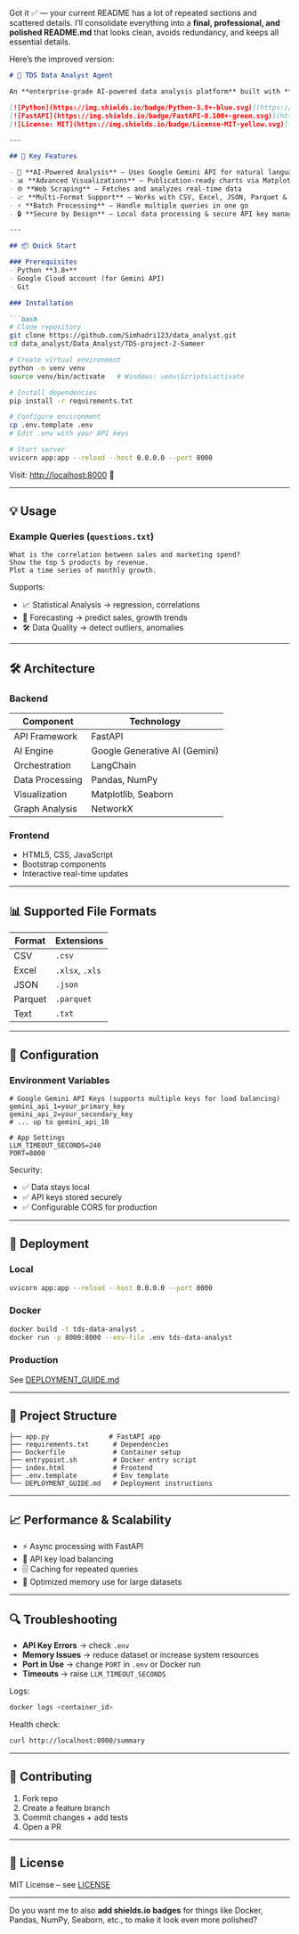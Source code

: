 Got it ✅ — your current README has a lot of repeated sections and scattered details. I’ll consolidate everything into a **final, professional, and polished README.md** that looks clean, avoids redundancy, and keeps all essential details.

Here’s the improved version:

````markdown
# 🔬 TDS Data Analyst Agent

An **enterprise-grade AI-powered data analysis platform** built with **FastAPI, LangChain, and Google Generative AI (Gemini)**. Designed for **TDS Project 2**, it enables automated insights, visualization, and reporting with an intuitive web interface.

[![Python](https://img.shields.io/badge/Python-3.8+-blue.svg)](https://python.org)
[![FastAPI](https://img.shields.io/badge/FastAPI-0.100+-green.svg)](https://fastapi.tiangolo.com)
[![License: MIT](https://img.shields.io/badge/License-MIT-yellow.svg)](LICENSE)

---

## 🚀 Key Features

- 🤖 **AI-Powered Analysis** – Uses Google Gemini API for natural language data interpretation  
- 📊 **Advanced Visualizations** – Publication-ready charts via Matplotlib & Seaborn  
- 🌐 **Web Scraping** – Fetches and analyzes real-time data  
- 📈 **Multi-Format Support** – Works with CSV, Excel, JSON, Parquet & TXT  
- ⚡ **Batch Processing** – Handle multiple queries in one go  
- 🔒 **Secure by Design** – Local data processing & secure API key management  

---

## 📦 Quick Start

### Prerequisites
- Python **3.8+**
- Google Cloud account (for Gemini API)
- Git

### Installation

```bash
# Clone repository
git clone https://github.com/Simhadri123/data_analyst.git
cd data_analyst/Data_Analyst/TDS-project-2-Sameer

# Create virtual environment
python -m venv venv
source venv/bin/activate   # Windows: venv\Scripts\activate

# Install dependencies
pip install -r requirements.txt

# Configure environment
cp .env.template .env
# Edit .env with your API keys

# Start server
uvicorn app:app --reload --host 0.0.0.0 --port 8000
````

Visit: [http://localhost:8000](http://localhost:8000) 🎉

---

## 💡 Usage

### Example Queries (`questions.txt`)

```
What is the correlation between sales and marketing spend?
Show the top 5 products by revenue.
Plot a time series of monthly growth.
```

Supports:

* 📈 Statistical Analysis → regression, correlations
* 🔮 Forecasting → predict sales, growth trends
* 🛠 Data Quality → detect outliers, anomalies

---

## 🛠 Architecture

### Backend

| Component       | Technology                    |
| --------------- | ----------------------------- |
| API Framework   | FastAPI                       |
| AI Engine       | Google Generative AI (Gemini) |
| Orchestration   | LangChain                     |
| Data Processing | Pandas, NumPy                 |
| Visualization   | Matplotlib, Seaborn           |
| Graph Analysis  | NetworkX                      |

### Frontend

* HTML5, CSS, JavaScript
* Bootstrap components
* Interactive real-time updates

---

## 📊 Supported File Formats

| Format  | Extensions      |
| ------- | --------------- |
| CSV     | `.csv`          |
| Excel   | `.xlsx`, `.xls` |
| JSON    | `.json`         |
| Parquet | `.parquet`      |
| Text    | `.txt`          |

---

## 🔧 Configuration

### Environment Variables

```env
# Google Gemini API Keys (supports multiple keys for load balancing)
gemini_api_1=your_primary_key
gemini_api_2=your_secondary_key
# ... up to gemini_api_10

# App Settings
LLM_TIMEOUT_SECONDS=240
PORT=8000
```

Security:

* ✅ Data stays local
* ✅ API keys stored securely
* ✅ Configurable CORS for production

---

## 🚀 Deployment

### Local

```bash
uvicorn app:app --reload --host 0.0.0.0 --port 8000
```

### Docker

```bash
docker build -t tds-data-analyst .
docker run -p 8000:8000 --env-file .env tds-data-analyst
```

### Production

See [DEPLOYMENT\_GUIDE.md](DEPLOYMENT_GUIDE.md)

---

## 📂 Project Structure

```
├── app.py               # FastAPI app
├── requirements.txt      # Dependencies
├── Dockerfile            # Container setup
├── entrypoint.sh         # Docker entry script
├── index.html            # Frontend
├── .env.template         # Env template
└── DEPLOYMENT_GUIDE.md   # Deployment instructions
```

---

## 📈 Performance & Scalability

* ⚡ Async processing with FastAPI
* 🔑 API key load balancing
* 🗄️ Caching for repeated queries
* 🧠 Optimized memory use for large datasets

---

## 🔍 Troubleshooting

* **API Key Errors** → check `.env`
* **Memory Issues** → reduce dataset or increase system resources
* **Port in Use** → change `PORT` in `.env` or Docker run
* **Timeouts** → raise `LLM_TIMEOUT_SECONDS`

Logs:

```bash
docker logs <container_id>
```

Health check:

```bash
curl http://localhost:8000/summary
```

---

## 🤝 Contributing

1. Fork repo
2. Create a feature branch
3. Commit changes + add tests
4. Open a PR

---

## 📜 License

MIT License – see [LICENSE](LICENSE)

---



Do you want me to also **add shields.io badges** for things like Docker, Pandas, NumPy, Seaborn, etc., to make it look even more polished?
```
